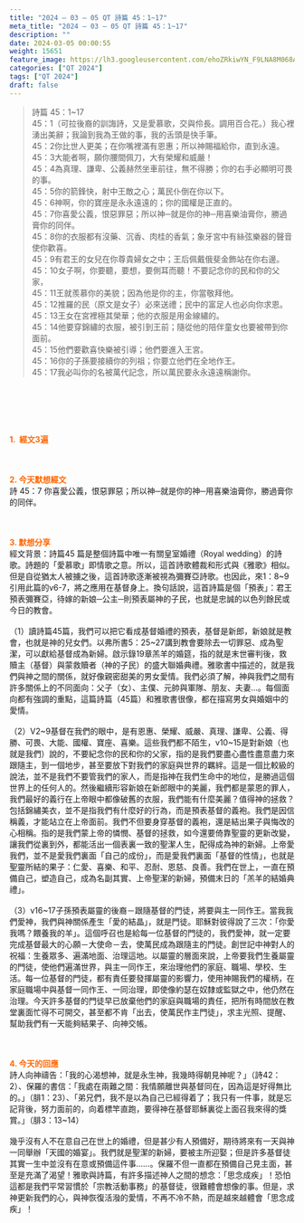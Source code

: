 ```yaml
---
title: "2024 – 03 – 05 QT 詩篇 45：1~17"
meta_title: "2024 – 03 – 05 QT 詩篇 45：1~17"
description: ""
date: 2024-03-05 00:00:55
weight: 15651
feature_image: https://lh3.googleusercontent.com/ehoZRkiwYN_F9LNA8M068AYxt73EavCZno-PD1cJRuf5BbSkQVUWr3gNEbt5kSs28Pb_Elg17kSrtf9ybWvojWoMV6I4tPM3vGRGDq6GkKkPdL2Gut4QAIw4-uykKUAtNiKgQKntvsU=w800
categories: ["QT 2024"]
tags: ["QT 2024"]
draft: false
---
```


<blockquote>詩篇 45：1~17<br />
45：1（可拉後裔的訓誨詩，又是愛慕歌，交與伶長。調用百合花。）我心裡湧出美辭；我論到我為王做的事，我的舌頭是快手筆。<br />
45：2你比世人更美；在你嘴裡滿有恩惠；所以神賜福給你，直到永遠。<br />
45：3大能者啊，願你腰間佩刀，大有榮耀和威嚴！<br />
45：4為真理、謙卑、公義赫然坐車前往，無不得勝；你的右手必顯明可畏的事。<br />
45：5你的箭鋒快，射中王敵之心；萬民仆倒在你以下。<br />
45：6神啊，你的寶座是永永遠遠的；你的國權是正直的。<br />
45：7你喜愛公義，恨惡罪惡；所以神─就是你的神─用喜樂油膏你，勝過膏你的同伴。<br />
45：8你的衣服都有沒藥、沉香、肉桂的香氣；象牙宮中有絲弦樂器的聲音使你歡喜。<br />
45：9有君王的女兒在你尊貴婦女之中；王后佩戴俄斐金飾站在你右邊。<br />
45：10女子啊，你要聽，要想，要側耳而聽！不要記念你的民和你的父家，<br />
45：11王就羨慕你的美貌；因為他是你的主，你當敬拜他。<br />
45：12推羅的民（原文是女子）必來送禮；民中的富足人也必向你求恩。<br />
45：13王女在宮裡極其榮華；他的衣服是用金線繡的。<br />
45：14他要穿錦繡的衣服，被引到王前；隨從他的陪伴童女也要被帶到你面前。<br />
45：15他們要歡喜快樂被引導；他們要進入王宮。<br />
45：16你的子孫要接續你的列祖；你要立他們在全地作王。<br />
45：17我必叫你的名被萬代記念，所以萬民要永永遠遠稱謝你。</blockquote><br />
&nbsp;<br />
<br />
&nbsp;<br />
<br />
<span style="color: #ff6600;"><strong>1.  經文3遍</strong></span><br />
<br />
&nbsp;<br />
<br />
<span style="color: #ff6600;"><strong>2. 今天默想經文<br />
</strong></span>詩 45：7 你喜愛公義，恨惡罪惡；所以神─就是你的神─用喜樂油膏你，勝過膏你的同伴。<br />
<br />
&nbsp;<br />
<br />
<strong><span style="color: #ff6600;">3. 默想分享<br />
</span></strong>經文背景：詩篇45 篇是整個詩篇中唯一有關皇室婚禮（Royal wedding）的詩歌。詩題的「愛慕歌」即情歌之意。所以，這首詩歌體裁和形式與《雅歌》相似。但是自從猶太人被擄之後，這首詩歌逐漸被視為彌賽亞詩歌。也因此，來1：8~9 引用此篇的v6-7，將之應用在基督身上。換句話說，這首詩篇是個「預表」：君王預表彌賽亞，待嫁的新娘─公主─則預表屬神的子民，也就是忠誠的以色列餘民或今日的教會。<br />
<br />
（1）讀詩篇45篇，我們可以把它看成基督婚禮的預表，基督是新郎，新娘就是教會，也就是神的兒女們。以弗所書5：25~27講到教會要除去一切罪惡、成為聖潔，可以獻給基督成為新婦。啟示錄19章羔羊的婚筵，指的就是末世審判後，救贖主（基督）與蒙救贖者（神的子民）的盛大聯婚典禮。雅歌書中描述的，就是我們與神之間的關係，就好像親密甜美的男女愛情。我們必須了解，神與我們之間有許多關係上的不同面向：父子（女）、主僕、元帥與軍隊、朋友、夫妻…。每個面向都有強調的重點，這篇詩篇（45篇）和雅歌書很像，都在描寫男女與婚姻中的愛情。<br />
<br />
（2）V2~9基督在我們的眼中，是有恩惠、榮耀、威嚴、真理、謙卑、公義、得勝、可畏、大能、國權、寶座、喜樂。這些我們都不陌生，v10~15是對新娘（也就是我們）說的，不要紀念你的民和你的父家，指的是我們要盡心盡性盡意盡力來跟隨主，到一個地步，甚至要放下對我們的家庭與世界的羈絆。這是一個比較級的說法，並不是我們不要管我們的家人，而是指神在我們生命中的地位，是勝過這個世界上的任何人的。然後繼續形容新娘在新郎眼中的美麗，我們都是蒙恩的罪人，我們最好的義行在上帝眼中都像破舊的衣服，我們能有什麼美麗？值得神的拯救？包括錦繡美衣，並不是指我們有什麼好的行為，而是預表基督的義袍。我們是因信稱義，才能站立在上帝面前。我們不但要身穿基督的義袍，還是結出果子與悔改的心相稱。指的是我們蒙上帝的憐憫、基督的拯救，如今還要倚靠聖靈的更新改變，讓我們從裏到外，都能活出一個表裏一致的聖潔人生，配得成為神的新婦。上帝愛我們，並不是愛我們裏面「自己的成份」，而是愛我們裏面「基督的性情」，也就是聖靈所結的果子：仁愛、喜樂、和平、忍耐、恩慈、良善。我們在世上，一直在預備自己，塑造自己，成為名副其實、上帝聖潔的新婦，預備末日的「羔羊的結婚典禮」。<br />
<br />
（3）v16~17子孫預表屬靈的後裔－跟隨基督的門徒，將要與主一同作王。當我我們愛神，我們與神關係產生「愛的結晶」，就是門徒。耶穌對彼得說了三次：「你愛我嗎？餵養我的羊」。這個呼召也是給每一位基督的門徒的，我們愛神，就一定要完成基督最大的心願－大使命－去，使萬民成為跟隨主的門徒。創世記中神對人的祝福：生養眾多、遍滿地面、治理這地。以屬靈的層面來說，上帝要我們生養屬靈的門徒，使他們遍滿世界，與主一同作王，來治理他們的家庭、職場、學校、生活。每一位基督的門徒，都有責任要發揮屬靈的影響力，使用神賜我們的權柄，在家庭職場中與基督一同作王、一同治理，即使像約瑟在奴隸或監獄之中，他仍然在治理。今天許多基督的門徒早已放棄他們的家庭與職場的責任，把所有時間放在教堂裏面忙得不可開交，甚至都不肯「出去，使萬民作主門徒」，求主光照、提醒、幫助我們有一天能夠結果子、向神交帳。<br />
<br />
&nbsp;<br />
<br />
<strong style="font-size: inherit;"><span style="color: #ff6600;">4. 今天的回應<br />
</span></strong>詩人向神禱告：「我的心渴想神，就是永生神，我幾時得朝見神呢？」（詩42：2）、保羅的書信：「我處在兩難之間：我情願離世與基督同在，因為這是好得無比的。」（腓1：23）、「弟兄們，我不是以為自己已經得着了；我只有一件事，就是忘記背後，努力面前的，向着標竿直跑，要得神在基督耶穌裏從上面召我來得的獎賞。」（腓3：13~14）<br />
<br />
幾乎沒有人不在意自己在世上的婚禮，但是甚少有人預備好，期待將來有一天與神一同舉辦「天國的婚宴」。我們就是聖潔的新婦，要被主所迎娶；但是許多基督徒其實一生中並沒有在意或預備這件事……。保羅不但一直都在預備自己見主面，甚至是充滿了渴望！雅歌與詩篇，有許多描述神人之間的想念：「思念成疾」！恐怕這都是我們平常習慣於「宗教活動事務」的基督徒，很難體會想像的事。但是，求神更新我們的心，與神恢復活潑的愛情，不再不冷不熱，而是越來越體會「思念成疾」！<br />
<br />
<audio style="display: none;" controls="controls"></audio><br />
<br />
<audio style="display: none;" controls="controls"></audio><br />
<br />
<audio style="display: none;" controls="controls"></audio><br />
<br />
<audio style="display: none;" controls="controls"></audio><br />
<br />
<audio style="display: none;" controls="controls"></audio>
        